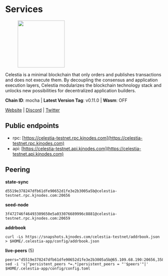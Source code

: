 # Services

<figure><img src="https://raw.githubusercontent.com/kj89/testnet_manuals/main/pingpub/logos/celestia.png" width="150" alt=""><figcaption></figcaption></figure>

Celestia is a minimal blockchain that only orders and publishes transactions and  does not execute them. By decoupling the consensus and application execution layers,  Celestia modularizes the blockchain technology stack and unlocks new possibilities  for decentralized application builders.

**Chain ID**: mocha | **Latest Version Tag**: v0.11.0 | **Wasm**: OFF

[Website](https://celestia.org) | [Discord](https://discord.gg/celestiacommunity) | [Twitter](https://twitter.com/CelestiaOrg)


## Public endpoints

* rpc: [https://celestia-testnet.rpc.kjnodes.com](https://celestia-testnet.rpc.kjnodes.com)
* api: [https://celestia-testnet.api.kjnodes.com](https://celestia-testnet.api.kjnodes.com)

## Peering

**state-sync**

```
d5519e378247dfb61dfe90652d1fe3e2b3005a5b@celestia-testnet.rpc.kjnodes.com:20656
```

**seed-node**

```
3f472746f46493309650e5a033076689996c8881@celestia-testnet.rpc.kjnodes.com:20659
```

**addrbook**
```
curl -Ls https://snapshots.kjnodes.com/celestia-testnet/addrbook.json > $HOME/.celestia-app/config/addrbook.json
```

**live-peers** (5)
```
peers="d5519e378247dfb61dfe90652d1fe3e2b3005a5b@65.109.68.190:20656,3584c49855123abdc16b01a47f9e1bea38a9db1b@154.26.155.102:26656,cb0db7a1fb8897c8eec9b09285e39d1756ed87b7@65.109.88.254:26656,8262231964896250acd4e8171663f59bd53d7a91@5.161.80.30:20656,ca40b8ccd7c9d717ca691a74bec1e67aa9ae72c8@31.223.32.35:26656"
sed -i 's|^persistent_peers *=.*|persistent_peers = "'$peers'"|' $HOME/.celestia-app/config/config.toml
```
